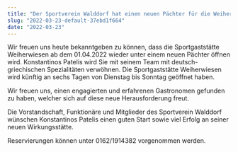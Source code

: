 ```yaml
---
title: "Der Sportverein Walddorf hat einen neuen Pächter für die Weiherwiesen"
slug: "2022-03-23-default-37ebd1f664"
date: "2022-03-23"
---
```

Wir freuen uns heute bekanntgeben zu können, dass die Sportgaststätte Weiherwiesen ab dem 01.04.2022 wieder unter einem neuen Pächter öffnen wird. Konstantinos Patelis wird Sie mit seinem Team mit deutsch-griechischen Spezialitäten verwöhnen. Die Sportgaststätte Weiherwiesen wird künftig an sechs Tagen von Dienstag bis Sonntag geöffnet haben.


Wir freuen uns, einen engagierten und erfahrenen Gastronomen gefunden zu haben, welcher sich auf diese neue Herausforderung freut.  


Die Vorstandschaft, Funktionäre und Mitglieder des Sportverein Walddorf wünschen Konstantinos Patelis einen guten Start sowie viel Erfolg an seiner neuen Wirkungsstätte.


Reservierungen können unter 0162/1914382 vorgenommen werden.
